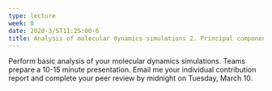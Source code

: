 ```yaml
---
type: lecture
week: 8
date: 2020-3/5T11:25:00-6
title: Analysis of molecular dynamics simulations 2. Principal components analysis. Clustering.
---
```

Perform basic analysis of your molecular dynamics simulations. Teams prepare a 10-15 minute presentation. Email me your individual contribution report and complete your peer review by midnight on Tuesday, March 10.
